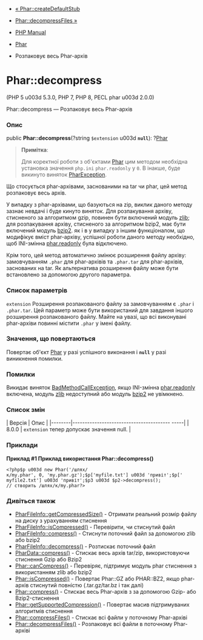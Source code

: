 - [« Phar::createDefaultStub](phar.createdefaultstub.md)
- [Phar::decompressFiles »](phar.decompressfiles.md)

- [PHP Manual](index.md)
- [Phar](class.phar.md)
- Розпаковує весь Phar-архів

# Phar::decompress

(PHP 5 u003d 5.3.0, PHP 7, PHP 8, PECL phar u003d 2.0.0)

Phar::decompress — Розпаковує весь Phar-архів

### Опис

public **Phar::decompress**(?string `$extension` u003d **`null`**):
?[Phar](class.phar.md)

> **Примітка**:
>
> Для коректної роботи з об'єктами [Phar](class.phar.md) цим методом
> необхідна установка значення `php.ini` `phar.readonly` у `0`. В
> інакше, буде викинуто виняток
> [PharException](class.pharexception.md).

Що стосується phar-архівами, заснованими на tar чи phar, цей метод
розпаковує весь архів.

У випадку з phar-архівами, що базуються на zip, виклик даного методу
зазнає невдачі і буде кинуто виняток. Для розпакування архіву,
стисненого за алгоритмом gzip, повинен бути включений модуль
[zlib](ref.zlib.md); для розпакування архіву, стисненого за алгоритмом
bzip2, має бути включений модуль [bzip2](ref.bzip2.md). як і в
у випадку з іншим функціоналом, що модифікує вміст phar-архіву,
успішної роботи даного методу необхідно, щоб INI-змінна
[phar.readonly](phar.configuration.md#ini.phar.readonly) була
відключено.

Крім того, цей метод автоматично змінює розширення файлу архіву:
замовчуванням `.phar` для phar-архівів та `.phar.tar` для phar-архівів,
заснованих на tar. Як альтернатива розширення файлу може бути
встановлено за допомогою другого параметра.

### Список параметрів

`extension`
Розширення розпакованого файлу за замовчуванням є `.phar` і
`.phar.tar`. Цей параметр може бути використаний для завдання іншого
розширення розпакованого файлу. Майте на увазі, що всі виконувані
phar-архіви повинні містити `.phar` у імені файлу.

### Значення, що повертаються

Повертає об'єкт [Phar](class.phar.md) у разі успішного виконання
і **`null`** у разі виникнення помилки.

### Помилки

Викидає виняток
[BadMethodCallException](class.badmethodcallexception.md), якщо
INI-змінна
[phar.readonly](phar.configuration.md#ini.phar.readonly) включена,
модуль [zlib](ref.zlib.md) недоступний або модуль
[bzip2](ref.bzip2.md) не увімкнено.

### Список змін

| Версія | Опис |
|--------|---------------------------------------- -----|
| 8.0.0 | ` extension ` тепер допускає значення null. |

### Приклади

**Приклад #1 Приклад використання **Phar::decompress()****

` <?php$p u003d new Phar('/шлях/к/my.phar', 0, 'my.phar.gz');$p['myfile.txt'] u003d 'привіт';$p[' myfile2.txt'] u003d 'привіт';$p3 u003d $p2->decompress(); // створить /шлях/к/my.phar?> `

### Дивіться також

- [PharFileInfo::getCompressedSize()](pharfileinfo.getcompressedsize.md) -
Отримати реальний розмір файлу на диску з урахуванням стиснення
- [PharFileInfo::isCompressed()](pharfileinfo.iscompressed.md) -
Перевірити, чи стиснутий файл
- [PharFileInfo::compress()](pharfileinfo.compress.md) - Стиснути
поточний файл за допомогою zlib або bzip2
- [PharFileInfo::decompress()](pharfileinfo.decompress.md) -
Розтискає поточний файл
- [PharData::compress()](phardata.compress.md) - Стискає весь архів
tar/zip, використовуючи стиснення Gzip або Bzip2
- [Phar::canCompress()](phar.cancompress.md) - Перевіряє,
підтримує модуль phar стиснення з використанням zlib або bzip2
- [Phar::isCompressed()](phar.iscompressed.md) - Повертає Phar::GZ
або PHAR::BZ2, якщо phar-архів стиснутий повністю (.tar.gz/tar.bz і так
далі)
- [Phar::compress()](phar.compress.md) - Стискає весь Phar-архів з
за допомогою Gzip- або Bzip2-стиснення
- [Phar::getSupportedCompression()](phar.getsupportedcompression.md) -
Повертає масив підтримуваних алгоритмів стиснення
- [Phar::compressFiles()](phar.compressfiles.md) - Стискає всі файли
у поточному Phar-архіві
- [Phar::decompressFiles()](phar.decompressfiles.md) - Розпаковує
всі файли в поточному Phar-архіві
